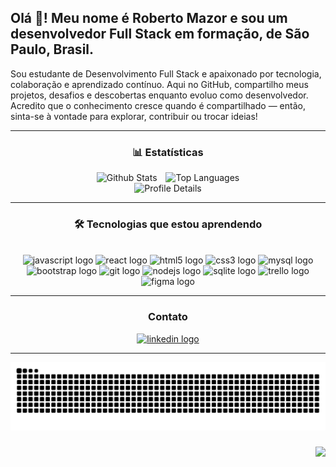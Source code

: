 <h2 align="left">Olá 👋! Meu nome é Roberto Mazor e sou um desenvolvedor Full Stack em formação, de São Paulo, Brasil.</h2>

<p align="left">
  Sou estudante de Desenvolvimento Full Stack e apaixonado por tecnologia, colaboração e aprendizado contínuo. Aqui no GitHub, compartilho meus projetos, desafios e descobertas enquanto evoluo como desenvolvedor. Acredito que o conhecimento cresce quando é compartilhado — então, sinta-se à vontade para explorar, contribuir ou trocar ideias!
</p>

---


<h3 align="center">📊 Estatísticas</h3>

<div align="center">
  <img 
    alt="Github Stats"
    height=""
    style="padding-right: 10px;"
    src="http://github-profile-summary-cards.vercel.app/api/cards/stats?username=roberto-mazor&theme=tokyonight"
  />
  <img 
    alt="Top Languages"
    height=""
    src="http://github-profile-summary-cards.vercel.app/api/cards/repos-per-language?username=roberto-mazor&theme=tokyonight"
  />
  <br>
  <img 
    alt="Profile Details"
    height="196"
    src="http://github-profile-summary-cards.vercel.app/api/cards/profile-details?username=roberto-mazor&theme=tokyonight"
  />
</div>



---

<h3 align="center">🛠️ Tecnologias que estou aprendendo</h3>
<br>

<div align="center">
  <img src="https://cdn.jsdelivr.net/gh/devicons/devicon/icons/javascript/javascript-original.svg" height="40" alt="javascript logo" />
  <img src="https://cdn.jsdelivr.net/gh/devicons/devicon/icons/react/react-original.svg" height="40" alt="react logo" />
  <img src="https://cdn.jsdelivr.net/gh/devicons/devicon/icons/html5/html5-original.svg" height="40" alt="html5 logo" />
  <img src="https://cdn.jsdelivr.net/gh/devicons/devicon/icons/css3/css3-original.svg" height="40" alt="css3 logo" />
  <img src="https://cdn.jsdelivr.net/gh/devicons/devicon/icons/mysql/mysql-original.svg" height="40" alt="mysql logo" />
  <img src="https://cdn.jsdelivr.net/gh/devicons/devicon/icons/bootstrap/bootstrap-original.svg" height="40" alt="bootstrap logo" />
  <img src="https://cdn.jsdelivr.net/gh/devicons/devicon/icons/git/git-original.svg" height="40" alt="git logo" />
  <img src="https://cdn.jsdelivr.net/gh/devicons/devicon/icons/nodejs/nodejs-original.svg" height="40" alt="nodejs logo" />
  <img src="https://cdn.jsdelivr.net/gh/devicons/devicon/icons/sqlite/sqlite-original.svg" height="40" alt="sqlite logo" />
  <img src="https://cdn.jsdelivr.net/gh/devicons/devicon/icons/trello/trello-plain.svg" height="40" alt="trello logo" />
  <img src="https://cdn.jsdelivr.net/gh/devicons/devicon/icons/figma/figma-original.svg" height="40" alt="figma logo" />
</div>

---

<h3 align="center">Contato</h3>

<div align="center">
  <a href="https://www.linkedin.com/in/roberto-mazor" target="_blank">
    <img src="https://raw.githubusercontent.com/maurodesouza/profile-readme-generator/master/src/assets/icons/social/linkedin/default.svg" width="47" height="35" alt="linkedin logo" />
  </a>
</div>

---

<p align="center">
  <img src="https://raw.githubusercontent.com/roberto-mazor/roberto-mazor/output/snake.svg" alt="Snake animation" />
</p>

###

<img align="right" height="620" src="https://user-images.githubusercontent.com/74038190/225813708-98b745f2-7d22-48cf-9150-083f1b00d6c9.gif"  />

###
